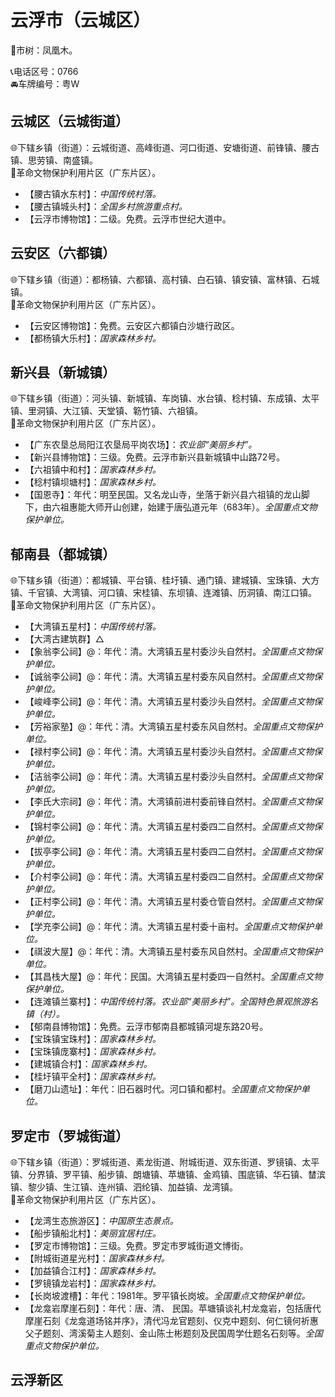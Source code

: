 # 云浮市（云城区）  
🌳市树：凤凰木。    
  
📞电话区号：0766  
🚘车牌编号：粤W  

## 云城区（云城街道）  
🌐下辖乡镇（街道）：云城街道、高峰街道、河口街道、安塘街道、前锋镇、腰古镇、思劳镇、南盛镇。   
🚩革命文物保护利用片区（广东片区）。   
  
* 【腰古镇水东村】：*中国传统村落。*  
* 【腰古镇城头村】：*全国乡村旅游重点村。*    
* 【云浮市博物馆】：二级。免费。云浮市世纪大道中。   

## 云安区（六都镇）  
🌐下辖乡镇（街道）：都杨镇、六都镇、高村镇、白石镇、镇安镇、富林镇、石城镇。   
🚩革命文物保护利用片区（广东片区）。   
  
* 【云安区博物馆】：免费。云安区六都镇白沙塘行政区。   
* 【都杨镇大乐村】：*国家森林乡村。*    
  
## 新兴县（新城镇）  
🌐下辖乡镇（街道）：河头镇、新城镇、车岗镇、水台镇、稔村镇、东成镇、太平镇、里洞镇、大江镇、天堂镇、簕竹镇、六祖镇。   
🚩革命文物保护利用片区（广东片区）。   
  
* 【广东农垦总局阳江农垦局平岗农场】：*农业部“美丽乡村”。*  
* 【新兴县博物馆】：三级。免费。云浮市新兴县新城镇中山路72号。   
* 【六祖镇中和村】：*国家森林乡村。*  
* 【稔村镇坝塘村】：*国家森林乡村。*  
* 【国恩寺】：年代：明至民国。又名龙山寺，坐落于新兴县六祖镇的龙山脚下，由六祖惠能大师开山创建，始建于唐弘道元年（683年）。*全国重点文物保护单位。*  

## 郁南县（都城镇）  
🌐下辖乡镇（街道）：都城镇、平台镇、桂圩镇、通门镇、建城镇、宝珠镇、大方镇、千官镇、大湾镇、河口镇、宋桂镇、东坝镇、连滩镇、历洞镇、南江口镇。    
🚩革命文物保护利用片区（广东片区）。   
  
* 【大湾镇五星村】：*中国传统村落。*  
* 【大湾古建筑群】△ 
* 【象翁李公祠】@：年代：清。大湾镇五星村委沙头自然村。*全国重点文物保护单位。*      
* 【诚翁李公祠】@：年代：清。大湾镇五星村委东风自然村。*全国重点文物保护单位。*      
* 【峻峰李公祠】@：年代：清。大湾镇五星村委沙头自然村。*全国重点文物保护单位。*      
* 【芳裕家塾】@：年代：清。大湾镇五星村委东风自然村。*全国重点文物保护单位。*      
* 【禄村李公祠】@：年代：清。大湾镇五星村委沙头自然村。*全国重点文物保护单位。*      
* 【洁翁李公祠】@：年代：清。大湾镇五星村委沙头自然村。*全国重点文物保护单位。*      
* 【李氏大宗祠】@：年代：清。大湾镇前进村委前锋自然村。*全国重点文物保护单位。*      
* 【锦村李公祠】@：年代：清。大湾镇五星村委四二自然村。*全国重点文物保护单位。*      
* 【拔亭李公祠】@：年代：清。大湾镇五星村委四二自然村。*全国重点文物保护单位。*      
* 【介村李公祠】@：年代：清。大湾镇五星村委四二自然村。*全国重点文物保护单位。*      
* 【正村李公祠】@：年代：清。大湾镇五星村委仓管自然村。*全国重点文物保护单位。*      
* 【学充李公祠】@：年代：清。大湾镇五星村委十亩村。*全国重点文物保护单位。*      
* 【祺波大屋】@：年代：清。大湾镇五星村委东风自然村。*全国重点文物保护单位。*      
* 【其昌栈大屋】@：年代：民国。大湾镇五星村委四一自然村。*全国重点文物保护单位。*     
* 【连滩镇兰寨村】：*中国传统村落。农业部“美丽乡村”。全国特色景观旅游名镇（村）。*  
* 【郁南县博物馆】：免费。云浮市郁南县都城镇河堤东路20号。   
* 【宝珠镇宝珠村】：*国家森林乡村。*  
* 【宝珠镇庞寨村】：*国家森林乡村。*  
* 【建城镇合村】：*国家森林乡村。*  
* 【桂圩镇平全村】：*国家森林乡村。*  
* 【磨刀山遗址】：年代：旧石器时代。河口镇和都村。*全国重点文物保护单位。*  

## 罗定市（罗城街道）  
🌐下辖乡镇（街道）：罗城街道、素龙街道、附城街道、双东街道、罗镜镇、太平镇、分界镇、罗平镇、船步镇、朗塘镇、苹塘镇、金鸡镇、围底镇、华石镇、榃滨镇、黎少镇、生江镇、连州镇、泗纶镇、加益镇、龙湾镇。    
🚩革命文物保护利用片区（广东片区）。   
  
* 【龙湾生态旅游区】：*中国原生态景点。*  
* 【船步镇船北村】：*美丽宜居村庄。*  
* 【罗定市博物馆】：三级。免费。罗定市罗城街道文博街。   
* 【附城街道星光村】：*国家森林乡村。*  
* 【加益镇合江村】：*国家森林乡村。*  
* 【罗镜镇龙岩村】：*国家森林乡村。*  
* 【长岗坡渡槽】：年代：1981年。罗平镇长岗坡。*全国重点文物保护单位。*  
* 【龙龛岩摩崖石刻】：年代：唐、清、 民国。苹塘镇谈礼村龙龛岩，包括唐代摩崖石刻《龙龛道场铭并序》，清代冯龙官题刻、仪克中题刻、何仁镜何祈惠父子题刻、湾溪菊主人题刻、金山陈士彬题刻及民国周学仕题名石刻等。*全国重点文物保护单位。*      

## 云浮新区 